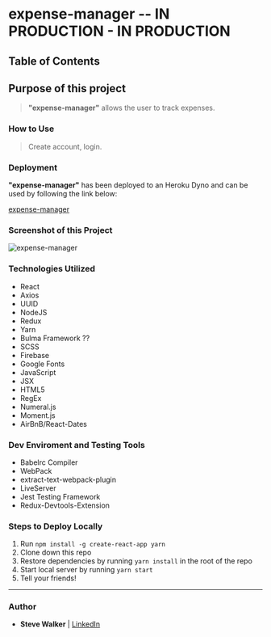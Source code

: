 # expense-manager --  IN PRODUCTION - IN PRODUCTION

## Table of Contents

## Purpose of this project

>**"expense-manager"** allows the user to track expenses.

### How to Use

>Create account, login.

### Deployment

**"expense-manager"** has been deployed to an Heroku Dyno and can be used by following the link below:

[expense-manager](https://expense-manager3.herokuapp.com/ "expense-manager")

### Screenshot of this Project

![expense-manager](https://raw.github.com/captnwalker/expense-manager/master/screenshots/screenshot1.jpg "expense-manager")

### Technologies Utilized

* React
* Axios
* UUID
* NodeJS
* Redux
* Yarn
* Bulma Framework ??
* SCSS
* Firebase
* Google Fonts
* JavaScript
* JSX
* HTML5
* RegEx
* Numeral.js
* Moment.js
* AirBnB/React-Dates

### Dev Enviroment and Testing Tools

* Babelrc Compiler
* WebPack
* extract-text-webpack-plugin
* LiveServer
* Jest Testing Framework
* Redux-Devtools-Extension

### Steps to Deploy Locally

1. Run `npm install -g create-react-app yarn`
2. Clone down this repo
3. Restore dependencies by running `yarn install` in the root of the repo
4. Start local server by running `yarn start`
5. Tell your friends!

---

### Author

* **Steve Walker**  | [LinkedIn](https://www.linkedin.com/in/stevelwalker/)
